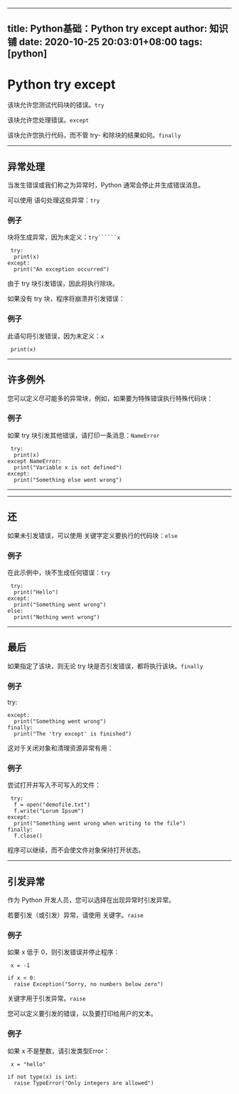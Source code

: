 
---
title: Python基础：Python try except
author: 知识铺
date: 2020-10-25 20:03:01+08:00
tags: [python]
---
# Python try except


<font _mstmutation="1" _msthash="95082" _msttexthash="68617809">该块允许您测试代码块的错误。</font>```try```

<font _mstmutation="1" _msthash="95264" _msttexthash="41269397">该块允许您处理错误。</font>```except```

<font _mstmutation="1" _msthash="95446" _msttexthash="150649486">该块允许您执行代码，而不管 try- 和除块的结果如何。</font>```finally```

* * *

## 异常处理

当发生错误或我们称之为异常时，Python 通常会停止并生成错误消息。

<font _mstmutation="1" _msthash="104117" _msttexthash="66581866">可以使用 语句处理这些异常：</font>```try```

### 例子

<font _mstmutation="1" _msthash="220701" _msttexthash="68980002">块将生成异常，因为未定义：</font>```try``````x```
```
 try:
  print(x)
except:
  print("An exception occurred")

```

由于 try 块引发错误，因此将执行除块。

如果没有 try 块，程序将崩溃并引发错误：

### 例子

<font _mstmutation="1" _msthash="221364" _msttexthash="88395801">此语句将引发错误，因为未定义：</font>```x```
```
 print(x)

```

* * *

## 许多例外

您可以定义尽可能多的异常块，例如，如果要为特殊错误执行特殊代码块：

### 例子

<font _mstmutation="1" _msthash="220467" _msttexthash="134509440">如果 try 块引发其他错误，请打印一条消息：</font>```NameError```
```
 try:
  print(x)
except NameError:
  print("Variable x is not defined")
except:
  print("Something else went wrong")

```

* * *

* * *

## 还

<font _mstmutation="1" _msthash="105469" _msttexthash="187710419">如果未引发错误，可以使用 关键字定义要执行的代码块：</font>```else```

### 例子

<font _mstmutation="1" _msthash="220233" _msttexthash="88489635">在此示例中，块不生成任何错误：</font>```try```
```
 try:
  print("Hello")
except:
  print("Something went wrong")
else:
  print("Nothing went wrong")

```

* * *

## 最后

<font _mstmutation="1" _msthash="104676" _msttexthash="215018271">如果指定了该块，则无论 try 块是否引发错误，都将执行该块。</font>```finally```

### 例子

 try:
```  print(x)
except:
  print("Something went wrong")
finally:
  print("The 'try except' is finished")

```

这对于关闭对象和清理资源非常有用：

### 例子

尝试打开并写入不可写入的文件：
```
 try:
  f = open("demofile.txt")
  f.write("Lorum Ipsum")
except:
  print("Something went wrong when writing to the file")
finally:
  f.close()

```

程序可以继续，而不会使文件对象保持打开状态。

* * *

## 引发异常

作为 Python 开发人员，您可以选择在出现异常时引发异常。

<font _mstmutation="1" _msthash="104663" _msttexthash="123020131">若要引发（或引发）异常，请使用 关键字。</font>```raise```

### 例子

如果 x 低于 0，则引发错误并停止程序：
```
 x = -1

if x < 0:
  raise Exception("Sorry, no numbers below zero")

```

<font _mstmutation="1" _msthash="105053" _msttexthash="34489455">关键字用于引发异常。</font>```raise```

您可以定义要引发的错误，以及要打印给用户的文本。

### 例子

如果 x 不是整数，请引发类型Error：
```
 x = "hello"

if not type(x) is int:
  raise TypeError("Only integers are allowed")

```


